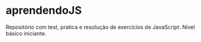 # aprendendoJS
Repositório com test, pratica e resolução de exercícios de JavaScript. Nível básico iniciante.
